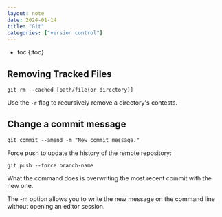 ```yaml
---
layout: note
date: 2024-01-14
title: "Git"
categories: ["version control"]
---
```


- toc
{:toc}

## Removing Tracked Files

```shell
git rm --cached [path/file(or directory)]
```

Use the `-r` flag to recursively remove a directory's contests.

## Change a commit message

```console
git commit --amend -m "New commit message."
```

Force push to update the history of the remote repository:

```console
git push --force branch-name
```

What the command does is overwriting the most recent commit with the new one.

The -m option allows you to write the new message on the command line without opening an editor session.

